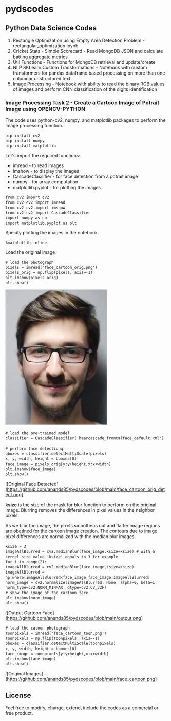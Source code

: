 # pydscodes
## Python Data Science Codes

1. Rectangle Optimization using Empty Area Detection Problem - rectangular_optimization.ipynb
2. Cricket Stats - Simple Scorecard - Read MongoDB JSON and calculate batting aggregate metrics
3. Util Functions - Functions for MongoDB retrieval and update/create
4. NLP SKLearn Custom Transformations - Notebook with custom transformers for pandas dataframe based processing on more than one columnar unstructured text
5. Image Processing - Notebook with ability to read the binary RGB values of images and perform CNN classification of the digits identification

### Image Processing Task 2 - Create a Cartoon Image of Potrait Image using OPENCV-PYTHON

The code uses python-cv2, numpy, and matplotlib packages to perform the image processing function.

```
pip install cv2
pip install numpy
pip install matplotlib
```
Let's import the required functions:

* imread - to read images
* imshow - to display the images
* CascadeClassifier - for face detection from a potrait image
* numpy - for array computation
* matplotlib.pyplot - for plotting the images
```
from cv2 import cv2
from cv2.cv2 import imread
from cv2.cv2 import imshow
from cv2.cv2 import CascadeClassifier
import numpy as np
import matplotlib.pyplot as plt
```
Specify plotting the images in the notebook.
```
%matplotlib inline
```
Load the original image
```
# load the photograph
pixels = imread('face_cartoon_orig.png')
pixels_orig = np.flip(pixels, axis=-1)
plt.imshow(pixels_orig)
plt.show()
```
![Original Face Potrait Image](https://github.com/anands85/pydscodes/blob/main/face_cartoon_orig.png)

```
# load the pre-trained model
classifier = CascadeClassifier('haarcascade_frontalface_default.xml')

# perform face detectionq
bboxes = classifier.detectMultiScale(pixels)
x, y, width, height = bboxes[0]
face_image = pixels_orig[y:y+height,x:x+width]
plt.imshow(face_image)
plt.show()
```
![Original Face Detected](https://github.com/anands85/pydscodes/blob/main/face_cartoon_orig_detect.png]

**ksize** is the size of the mask for blur function to perform on the original image. Blurring removes the differences in pixel values in the neighbor pixels.

As we blur the image, the pixels smoothens out and flatter image regions are obatined for the cartoon image creation. The contours due to image pixel differences are normalized with the median blur images.
```
ksize = 3
imageAllBlurred = cv2.medianBlur(face_image,ksize=ksize) # with a kernel size value 'ksize' equals to 3 for example
for i in range(2):
imageAllBlurred = cv2.medianBlur(face_image,ksize=ksize)
imageAllBlurred = np.where(imageAllBlurred<face_image,face_image,imageAllBlurred)
norm_image = cv2.normalize(imageAllBlurred, None, alpha=0, beta=1, norm_type=cv2.NORM_MINMAX, dtype=cv2.CV_32F)
# show the image of the cartoon face
plt.imshow(norm_image)
plt.show()
```
![Output Cartoon Face](https://github.com/anands85/pydscodes/blob/main/output.png]

```
# load the catoon photograph
toonpixels = imread('face_cartoon_toon.png')
toonpixels = np.flip(toonpixels, axis=-1) 
bboxes = classifier.detectMultiScale(toonpixels)
x, y, width, height = bboxes[0]
face_image = toonpixels[y:y+height,x:x+width]
plt.imshow(face_image)
plt.show()
```
![Original Images](https://github.com/anands85/pydscodes/blob/main/face_cartoon.png]

## License
Feel free to modify, change, extend, include the codes as a comercial or free product.
